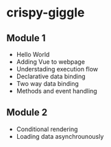 # crispy-giggle

## Module 1
- Hello World
- Adding Vue to webpage
- Understading execution flow
- Declarative data binding
- Two way data binding
- Methods and event handling


## Module 2
- Conditional rendering
- Loading data asynchrounously